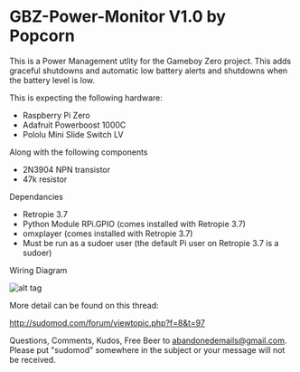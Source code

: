 # GBZ-Power-Monitor V1.0 by Popcorn

This is a Power Management utlity for the Gameboy Zero project.  This adds graceful shutdowns and automatic low battery alerts and shutdowns when the battery level is low.  

This is expecting the following hardware:

- Raspberry Pi Zero
- Adafruit Powerboost 1000C
- Pololu Mini Slide Switch LV

Along with the following components

- 2N3904 NPN transistor
- 47k resistor

Dependancies

- Retropie 3.7
- Python Module RPi.GPIO (comes installed with Retropie 3.7)
- omxplayer (comes installed with Retropie 3.7)
- Must be run as a sudoer user (the default Pi user on Retropie 3.7 is a sudoer)

Wiring Diagram

![alt tag](http://i.imgur.com/FpPDcmK.png)


More detail can be found on this thread:

http://sudomod.com/forum/viewtopic.php?f=8&t=97

Questions, Comments, Kudos, Free Beer to abandonedemails@gmail.com. Please put "sudomod" somewhere in the subject or your message will not be received.
